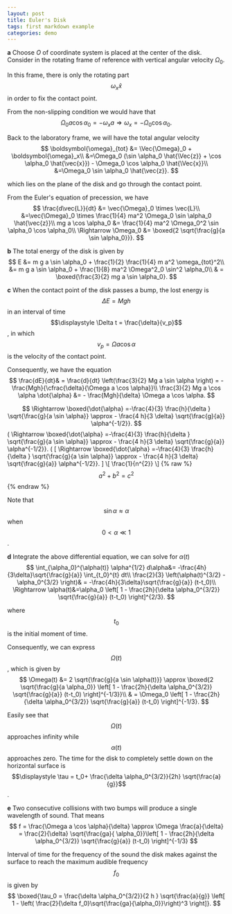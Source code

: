 ```yaml
---
layout: post
title: Euler's Disk
tags: first markdown example
categories: demo
---
```




**a** Choose $O$ of coordinate system is placed at the center of the disk. Consider in the rotating frame of reference with vertical angular velocity $\Omega_0$.

In this frame, there is only the rotating part $$\omega_x \hat{x}$$ in order to fix the contact point. 

From the non-slipping condition we would have that
$$
    \Omega_0 a \cos \alpha_0 = - \omega_x a \Rightarrow \omega_x = -\Omega_0 \cos \alpha_0.
$$

Back to the laboratory frame, we will have the total angular velocity
$$
        \boldsymbol{\omega}_{tot} &= \Vec{\Omega}_0 + \boldsymbol{\omega}_x\\
        &=\Omega_0 (\sin \alpha_0 \hat{\Vec{z}} + \cos \alpha_0 \hat{\vec{x}}) - \Omega_0 \cos \alpha_0 \hat{\Vec{x}}\\
        &=\Omega_0 \sin \alpha_0 \hat{\vec{z}}.
$$

which lies on the plane of the disk and go through the contact point.

From the Euler's equation of precession, we have
$$
    \frac{d\vec{L}}{dt}  &= \vec{\Omega}_0 \times \vec{L}\\
    &=\vec{\Omega}_0 \times \frac{1}{4} ma^2 \Omega_0 \sin \alpha_0 \hat{\vec{z}}\\
    mg a \cos \alpha_0 &= \frac{1}{4} ma^2 \Omega_0^2 \sin \alpha_0 \cos \alpha_0\\
\Rightarrow \Omega_0 &= \boxed{2 \sqrt{\frac{g}{a \sin \alpha_0}}}.
$$

**b** The total energy of the disk is given by 
$$
        E &= m g a \sin \alpha_0 + \frac{1}{2} \frac{1}{4} m a^2 \omega_{tot}^2\\
        &=  m g a \sin \alpha_0 + \frac{1}{8} ma^2 \Omega^2_0 \sin^2 \alpha_0\\
        & = \boxed{\frac{3}{2} mg a \sin \alpha_0}.
$$

**c** When the contact point of the disk passes a bump, the lost energy is $$ \Delta E = M g h $$ in an interval of time $$\displaystyle \Delta t = \frac{\delta}{v_p}$$, in which $$v_p = \Omega a \cos \alpha$$ is the velocity of the contact point.

Consequently, we have the equation
$$
     \frac{dE}{dt}& = \frac{d}{dt} \left(\frac{3}{2} Mg a \sin \alpha \right) = - \frac{Mgh}{\cfrac{\delta}{\Omega a \cos \alpha}}\\
    \frac{3}{2} Mg a \cos \alpha \dot{\alpha} &= - \frac{Mgh}{\delta} \Omega a \cos \alpha.
$$

$$
         \Rightarrow \boxed{\dot{\alpha} =-\frac{4}{3} \frac{h}{\delta } \sqrt{\frac{g}{a \sin \alpha}} \approx - \frac{4 h}{3 \delta} \sqrt{\frac{g}{a}} \alpha^{-1/2}}. 
$$
\(
         \Rightarrow \boxed{\dot{\alpha} =-\frac{4}{3} \frac{h}{\delta } \sqrt{\frac{g}{a \sin \alpha}} \approx - \frac{4 h}{3 \delta} \sqrt{\frac{g}{a}} \alpha^{-1/2}}. 
\(
\[
         \Rightarrow \boxed{\dot{\alpha} =-\frac{4}{3} \frac{h}{\delta } \sqrt{\frac{g}{a \sin \alpha}} \approx - \frac{4 h}{3 \delta} \sqrt{\frac{g}{a}} \alpha^{-1/2}}. 
\]
\\[ \frac{1}{n^{2}} \\]
{% raw %}
  $$a^2 + b^2 = c^2$$ 
 {% endraw %}

Note that $$\sin \alpha \approx \alpha$$ when $$0<\alpha \ll 1$$.



**d** Integrate the above differential equation, we can solve for $\alpha (t)$
$$
       \int_{\alpha_0}^{\alpha(t)} \alpha^{1/2} d\alpha&= -\frac{4h}{3\delta}\sqrt{\frac{g}{a}} \int_{t_0}^{t} dt\\
       \frac{2}{3} \left(\alpha(t)^{3/2} - \alpha_0^{3/2} \right)& = -\frac{4h}{3\delta}\sqrt{\frac{g}{a}} (t-t_0)\\
       \Rightarrow \alpha(t)&=\alpha_0 \left[ 1 - \frac{2h}{\delta \alpha_0^{3/2}} \sqrt{\frac{g}{a}} (t-t_0) \right]^{2/3}.
$$

where $$t_0$$ is the initial moment of time.

Consequently, we can express $$\Omega(t)$$, which is given by
$$
        \Omega(t) &= 2 \sqrt{\frac{g}{a \sin \alpha(t)}} \approx \boxed{2 \sqrt{\frac{g}{a \alpha_0}} \left[ 1 - \frac{2h}{\delta \alpha_0^{3/2}} \sqrt{\frac{g}{a}} (t-t_0) \right]^{-1/3}}\\
        & = \Omega_0 \left[ 1 - \frac{2h}{\delta \alpha_0^{3/2}} \sqrt{\frac{g}{a}} (t-t_0) \right]^{-1/3}.
$$

Easily see that $$\Omega(t)$$ approaches infinity while $$\alpha(t)$$ approaches zero. The time for the disk to completely settle down on the horizontal surface is $$\displaystyle \tau = t_0+ \frac{\delta \alpha_0^{3/2}}{2h} \sqrt{\frac{a}{g}}$$.


**e** Two consecutive collisions with two bumps will produce a single wavelength of sound. That means
$$
 f = \frac{\Omega a \cos \alpha}{\delta} \approx \Omega \frac{a}{\delta} =  \frac{2}{\delta} \sqrt{\frac{ga}{ \alpha_0}}\left[ 1 - \frac{2h}{\delta \alpha_0^{3/2}} \sqrt{\frac{g}{a}} (t-t_0) \right]^{-1/3}
$$

Interval of time for the frequency of the sound the disk makes
against the surface to reach the maximum audible frequency $$f_0$$ is given by
$$
    \boxed{\tau_0 = \frac{\delta \alpha_0^{3/2}}{2 h } \sqrt{\frac{a}{g}} \left[ 1 - \left( \frac{2}{\delta f_0}\sqrt{\frac{ga}{\alpha_0}}\right)^3 \right]}.
$$
